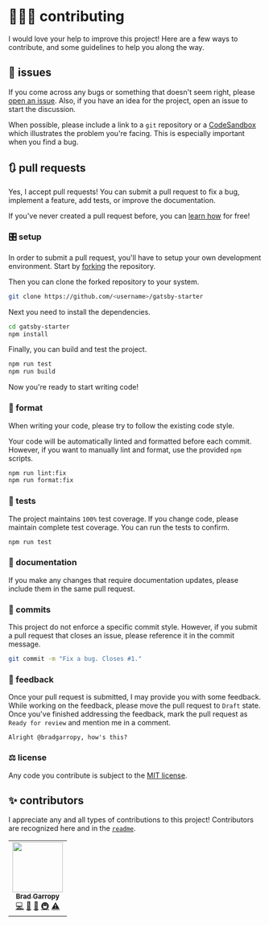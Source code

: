 # 👨🏼‍💻 contributing

I would love your help to improve this project! Here are a few ways to contribute, and some guidelines to help you along the way.

## 🐛 issues

If you come across any bugs or something that doesn't seem right, please [open an issue][issues]. Also, if you have an idea for the project, open an issue to start the discussion.

When possible, please include a link to a `git` repository or a [CodeSandbox][codesandbox] which illustrates the problem you're facing. This is especially important when you find a bug.

## 🔃 pull requests

Yes, I accept pull requests! You can submit a pull request to fix a bug, implement a feature, add tests, or improve the documentation.

If you've never created a pull request before, you can [learn how][kcd-pr] for free!

### 🎛 setup

In order to submit a pull request, you'll have to setup your own development environment. Start by [forking][fork] the repository.

Then you can clone the forked repository to your system.

```bash
git clone https://github.com/<username>/gatsby-starter
```

Next you need to install the dependencies.

```bash
cd gatsby-starter
npm install
```

Finally, you can build and test the project.

```bash
npm run test
npm run build
```

Now you're ready to start writing code!

### 💎 format

When writing your code, please try to follow the existing code style.

Your code will be automatically linted and formatted before each commit. However, if you want to manually lint and format, use the provided `npm` scripts.

```bash
npm run lint:fix
npm run format:fix
```

### 🧪 tests

The project maintains `100%` test coverage. If you change code, please maintain complete test coverage. You can run the tests to confirm.

```bash
npm run test
```

### 📖 documentation

If you make any changes that require documentation updates, please include them in the same pull request.

### 🔹 commits

This project do not enforce a specific commit style. However, if you submit a pull request that closes an issue, please reference it in the commit message.

```bash
git commit -m "Fix a bug. Closes #1."
```

### 💬 feedback

Once your pull request is submitted, I may provide you with some feedback. While working on the feedback, please move the pull request to `Draft` state. Once you've finished addressing the feedback, mark the pull request as `Ready for review` and mention me in a comment.

```
Alright @bradgarropy, how's this?
```

### ⚖ license

Any code you contribute is subject to the [MIT license][license].

## ✨ contributors

I appreciate any and all types of contributions to this project! Contributors are recognized here and in the [`readme`][contributors].

<!-- ALL-CONTRIBUTORS-LIST:START - Do not remove or modify this section -->
<!-- prettier-ignore-start -->
<!-- markdownlint-disable -->
<table>
  <tr>
    <td align="center"><a href="https://bradgarropy.com"><img src="https://avatars.githubusercontent.com/u/11336745?v=4?s=100" width="100px;" alt=""/><br /><sub><b>Brad Garropy</b></sub></a><br /><a href="https://github.com/bradgarropy/gatsby-starter/commits?author=bradgarropy" title="Code">💻</a> <a href="#design-bradgarropy" title="Design">🎨</a> <a href="https://github.com/bradgarropy/gatsby-starter/commits?author=bradgarropy" title="Documentation">📖</a> <a href="#infra-bradgarropy" title="Infrastructure (Hosting, Build-Tools, etc)">🚇</a> <a href="https://github.com/bradgarropy/gatsby-starter/commits?author=bradgarropy" title="Tests">⚠️</a></td>
  </tr>
</table>

<!-- markdownlint-restore -->
<!-- prettier-ignore-end -->

<!-- ALL-CONTRIBUTORS-LIST:END -->

[issues]: https://github.com/bradgarropy/gatsby-starter/issues
[codesandbox]: https://codesandbox.io
[kcd-pr]: https://egghead.io/courses/how-to-contribute-to-an-open-source-project-on-github
[license]: https://github.com/bradgarropy/gatsby-starter/blob/master/license
[fork]: https://github.com/bradgarropy/gatsby-starter/fork
[contributors]: https://github.com/bradgarropy/gatsby-starter#-contributors

